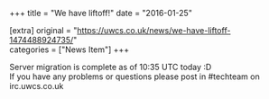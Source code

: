 +++
title = "We have liftoff!"
date = "2016-01-25"

[extra]
original = "https://uwcs.co.uk/news/we-have-liftoff-1474488924735/"    
categories = ["News Item"]
+++

Server migration is complete as of 10:35 UTC today :D  
If you have any problems or questions please post in \#techteam on irc.uwcs.co.uk

